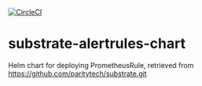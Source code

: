 [![CircleCI](https://circleci.com/gh/w3f/substrate-alertrules-chart.svg?style=svg)](https://circleci.com/gh/w3f/substrate-alertrules-chart)

# substrate-alertrules-chart

Helm chart for deploying PrometheusRule, retrieved from https://github.com/paritytech/substrate.git 
